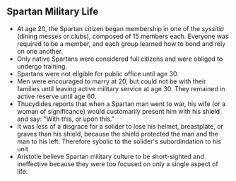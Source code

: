 Spartan Military Life
---------------------

* At age 20, the Spartan citizen began membership in one of the _syssitia_ (dining messes or clubs), composed of 15 members each. Everyone was required to be a member, and each group learned how to bond and rely on one another.
* Only native Spartans were considered full citizens and were obliged to undergo training.
* Spartans were not eligible for public office until age 30.
* Men were encouraged to marry at 20, but could not be with their families until leaving active military service at age 30. They remained in active reserve until age 60.
* Thucydides reports that when a Spartan man went to war, his wife (or a woman of significance) would customarily present him with his shield and say: "With this, or upon this."
* It was less of a disgrace for a solider to lose his helmet, breastplate, or graves than his shield, because the shield protected the man and the man to his left. Therefore sybolic to the solider's subordindation to his unit
* Aristotle believe Spartan military culture to be short-sighted and ineffective because they were too focused on only a single aspect of life.
